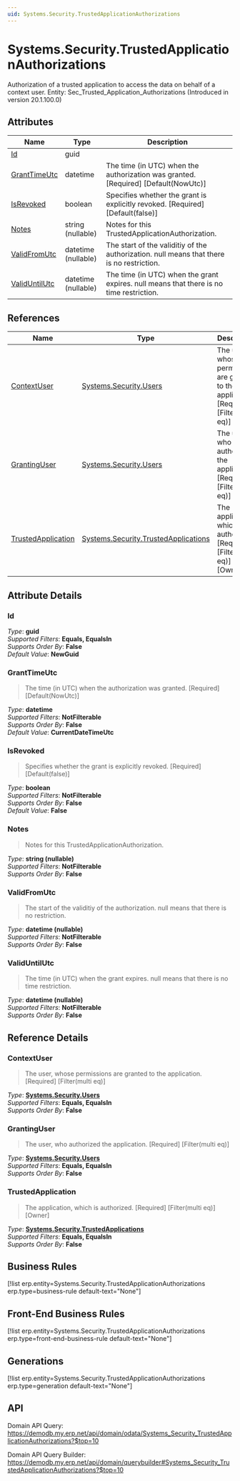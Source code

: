 ```yaml
---
uid: Systems.Security.TrustedApplicationAuthorizations
---
```

# Systems.Security.TrustedApplicationAuthorizations

Authorization of a trusted application to access the data on behalf of a context user. Entity: Sec_Trusted_Application_Authorizations (Introduced in version 20.1.100.0)

## Attributes

| Name | Type | Description |
| ---- | ---- | --- |
| [Id](Systems.Security.TrustedApplicationAuthorizations.md#Id) | guid |  
| [GrantTimeUtc](Systems.Security.TrustedApplicationAuthorizations.md#GrantTimeUtc) | datetime | The time (in UTC) when the authorization was granted. [Required] [Default(NowUtc)] 
| [IsRevoked](Systems.Security.TrustedApplicationAuthorizations.md#IsRevoked) | boolean | Specifies whether the grant is explicitly revoked. [Required] [Default(false)] 
| [Notes](Systems.Security.TrustedApplicationAuthorizations.md#Notes) | string (nullable) | Notes for this TrustedApplicationAuthorization. 
| [ValidFromUtc](Systems.Security.TrustedApplicationAuthorizations.md#ValidFromUtc) | datetime (nullable) | The start of the validitiy of the authorization. null means that there is no restriction. 
| [ValidUntilUtc](Systems.Security.TrustedApplicationAuthorizations.md#ValidUntilUtc) | datetime (nullable) | The time (in UTC) when the grant expires. null means that there is no time restriction. 

## References

| Name | Type | Description |
| ---- | ---- | --- |
| [ContextUser](Systems.Security.TrustedApplicationAuthorizations.md#ContextUser) | [Systems.Security.Users](Systems.Security.Users.md) | The user, whose permissions are granted to the application. [Required] [Filter(multi eq)] |
| [GrantingUser](Systems.Security.TrustedApplicationAuthorizations.md#GrantingUser) | [Systems.Security.Users](Systems.Security.Users.md) | The user, who authorized the application. [Required] [Filter(multi eq)] |
| [TrustedApplication](Systems.Security.TrustedApplicationAuthorizations.md#TrustedApplication) | [Systems.Security.TrustedApplications](Systems.Security.TrustedApplications.md) | The application, which is authorized. [Required] [Filter(multi eq)] [Owner] |


## Attribute Details

### Id

_Type_: **guid**  
_Supported Filters_: **Equals, EqualsIn**  
_Supports Order By_: **False**  
_Default Value_: **NewGuid**  

### GrantTimeUtc

> The time (in UTC) when the authorization was granted. [Required] [Default(NowUtc)]

_Type_: **datetime**  
_Supported Filters_: **NotFilterable**  
_Supports Order By_: **False**  
_Default Value_: **CurrentDateTimeUtc**  

### IsRevoked

> Specifies whether the grant is explicitly revoked. [Required] [Default(false)]

_Type_: **boolean**  
_Supported Filters_: **NotFilterable**  
_Supports Order By_: **False**  
_Default Value_: **False**  

### Notes

> Notes for this TrustedApplicationAuthorization.

_Type_: **string (nullable)**  
_Supported Filters_: **NotFilterable**  
_Supports Order By_: **False**  

### ValidFromUtc

> The start of the validitiy of the authorization. null means that there is no restriction.

_Type_: **datetime (nullable)**  
_Supported Filters_: **NotFilterable**  
_Supports Order By_: **False**  

### ValidUntilUtc

> The time (in UTC) when the grant expires. null means that there is no time restriction.

_Type_: **datetime (nullable)**  
_Supported Filters_: **NotFilterable**  
_Supports Order By_: **False**  


## Reference Details

### ContextUser

> The user, whose permissions are granted to the application. [Required] [Filter(multi eq)]

_Type_: **[Systems.Security.Users](Systems.Security.Users.md)**  
_Supported Filters_: **Equals, EqualsIn**  
_Supports Order By_: **False**  

### GrantingUser

> The user, who authorized the application. [Required] [Filter(multi eq)]

_Type_: **[Systems.Security.Users](Systems.Security.Users.md)**  
_Supported Filters_: **Equals, EqualsIn**  
_Supports Order By_: **False**  

### TrustedApplication

> The application, which is authorized. [Required] [Filter(multi eq)] [Owner]

_Type_: **[Systems.Security.TrustedApplications](Systems.Security.TrustedApplications.md)**  
_Supported Filters_: **Equals, EqualsIn**  
_Supports Order By_: **False**  



## Business Rules

[!list erp.entity=Systems.Security.TrustedApplicationAuthorizations erp.type=business-rule default-text="None"]

## Front-End Business Rules

[!list erp.entity=Systems.Security.TrustedApplicationAuthorizations erp.type=front-end-business-rule default-text="None"]

## Generations

[!list erp.entity=Systems.Security.TrustedApplicationAuthorizations erp.type=generation default-text="None"]

## API

Domain API Query:
<https://demodb.my.erp.net/api/domain/odata/Systems_Security_TrustedApplicationAuthorizations?$top=10>

Domain API Query Builder:
<https://demodb.my.erp.net/api/domain/querybuilder#Systems_Security_TrustedApplicationAuthorizations?$top=10>

